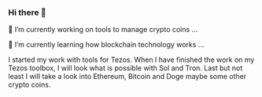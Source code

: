 ### Hi there 👋

<!--
**ztenretep/ztenretep** is a ✨ _special_ ✨ repository because its `README.md` (this file) appears on your GitHub profile.

Here are some ideas to get you started:

- 🔭 I’m currently working on tools to manage crypto coins ...
- 🌱 I’m currently learning how blockchain technology works ...
- 👯 I’m looking to collaborate on ...
- 🤔 I’m looking for help with ...
- 💬 Ask me about ...
- 📫 How to reach me: ...
- 😄 Pronouns: ... 
- ⚡ Fun fact: ...
-->
🔭 I’m currently working on tools to manage crypto coins ...

🌱 I’m currently learning how blockchain technology works ...

I started my work with tools for Tezos. When I have finished the work on my Tezos toolbox, I will look what is possible with Sol and Tron. Last but not least I will take a look into Ethereum, Bitcoin and Doge maybe some other crypto coins.

